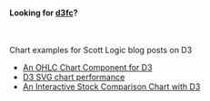 
#### Looking for [d3fc](https://scottlogic.github.io/d3fc/)?

<br>

Chart examples for Scott Logic blog posts on D3
* [An OHLC Chart Component for D3](http://www.scottlogic.com/blog/2014/08/19/an-ohlc-chart-component-for-d3.html)
* [D3 SVG chart performance](http://www.scottlogic.com/blog/2014/09/19/d3-svg-chart-performance.html)
* [An Interactive Stock Comparison Chart with D3 ](http://www.scottlogic.com/blog/2014/09/26/an-interactive-stock-comparison-chart-with-d3.html)
